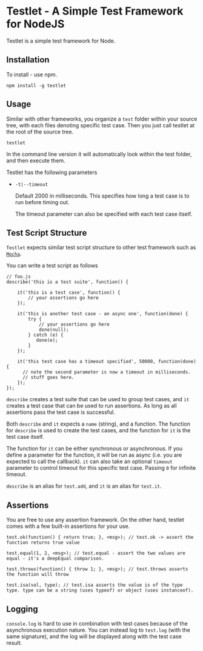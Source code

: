 Testlet - A Simple Test Framework for NodeJS
============================================

Testlet is a simple test framework for Node.

Installation
------------

To install - use npm.

    npm install -g testlet

Usage
-----

Similar with other frameworks, you organize a `test` folder within your source tree, with each files denoting specific
test case. Then you just call testlet at the root of the source tree.

    testlet

In the command line version it will automatically look within the test folder, and then execute them.

Testlet has the following parameters

* `-t|--timeout`

  Default 2000 in milliseconds. This specifies how long a test case is to run before timing out.

  The timeout parameter can also be specified with each test case itself.


Test Script Structure
---------------------

`Testlet` expects similar test script structure to other test framework such as [`Mocha`](http://mochajs.org/).

You can write a test script as follows

    // foo.js
    describe('this is a test suite', function() {

        it('this is a test case', function() {
            // your assertions go here
        });

        it('this is another test case - an async one', function(done) {
            try {
                // your assertions go here
                done(null);
            } catch (e) {
               done(e);
            }
        });

        it('this test case has a timeout specified', 50000, function(done) {
          // note the second parameter is now a timeout in milliseconds.
          // stuff goes here.
        });
    });

`describe` creates a test suite that can be used to group test cases, and `it` creates a test case that can be used to
run assertions. As long as all assertions pass the test case is successful.

Both `describe` and `it` expects a `name` (string), and a function. The function for `describe` is used to create the
test cases, and the function for `it` is the test case itself.

The function for `it` can be either synchronous or asynchronous. If you define a parameter for the function, it will be
run as async (i.e. you are expected to call the callback). `it` can also take an optional `timeout` parameter to
control timeout for this specific test case. Passing `0` for infinite timeout.

`describe` is an alias for `test.add`, and `it` is an alias for `test.it`.

Assertions
----------

You are free to use any assertion framework. On the other hand, testlet comes with a few built-in assertions for your use.

    test.ok(function() { return true; }, <msg>); // test.ok -> assert the function returns true value

    test.equal(1, 2, <msg>); // test.equal - assert the two values are equal - it's a deepEqual comparison.

    test.throws(function() { throw 1; }, <msg>); // test.throws asserts the function will throw

    test.isa(val, type); // test.isa asserts the value is of the type type. type can be a string (uses typeof) or object (uses instanceof).

Logging
-------

`console.log` is hard to use in combination with test cases because of the asynchronous execution nature. You can
instead log to `test.log` (with the same signature), and the log will be displayed along with the test case result.




